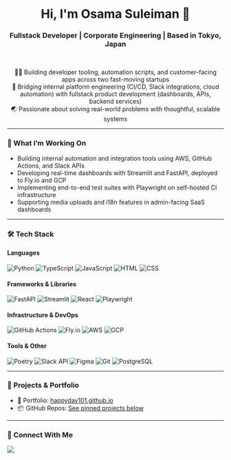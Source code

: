 <h1 align="center">Hi, I'm Osama Suleiman 👋</h1>
<h3 align="center">Fullstack Developer | Corporate Engineering | Based in Tokyo, Japan</h3>

<br/>

<p align="center">
  👨‍💻 Building developer tooling, automation scripts, and customer-facing apps across two fast-moving startups<br/>
  🧱 Bridging internal platform engineering (CI/CD, Slack integrations, cloud automation) with fullstack product development (dashboards, APIs, backend services)<br/>
  🌏 Passionate about solving real-world problems with thoughtful, scalable systems<br/>
</p>

---

### 🚀 What I’m Working On

- Building internal automation and integration tools using AWS, GitHub Actions, and Slack APIs
- Developing real-time dashboards with Streamlit and FastAPI, deployed to Fly.io and GCP
- Implementing end-to-end test suites with Playwright on self-hosted CI infrastructure
- Supporting media uploads and i18n features in admin-facing SaaS dashboards

---

### 🛠️ Tech Stack

#### Languages
![Python](https://img.shields.io/badge/-Python-3776AB?style=flat-square&logo=python&logoColor=white)
![TypeScript](https://img.shields.io/badge/-TypeScript-3178C6?style=flat-square&logo=typescript&logoColor=white)
![JavaScript](https://img.shields.io/badge/-JavaScript-F7DF1E?style=flat-square&logo=javascript&logoColor=black)
![HTML](https://img.shields.io/badge/-HTML5-E34F26?style=flat-square&logo=html5&logoColor=white)
![CSS](https://img.shields.io/badge/-CSS3-1572B6?style=flat-square&logo=css3)

#### Frameworks & Libraries
![FastAPI](https://img.shields.io/badge/-FastAPI-009688?style=flat-square&logo=fastapi&logoColor=white)
![Streamlit](https://img.shields.io/badge/-Streamlit-FF4B4B?style=flat-square&logo=streamlit&logoColor=white)
![React](https://img.shields.io/badge/-React-61DAFB?style=flat-square&logo=react&logoColor=black)
![Playwright](https://img.shields.io/badge/-Playwright-2EAD33?style=flat-square&logo=playwright&logoColor=white)

#### Infrastructure & DevOps
![GitHub Actions](https://img.shields.io/badge/-GitHub%20Actions-2088FF?style=flat-square&logo=github-actions&logoColor=white)
![Fly.io](https://img.shields.io/badge/-Fly.io-8C52FF?style=flat-square)
![AWS](https://img.shields.io/badge/-AWS-232F3E?style=flat-square&logo=amazon-aws&logoColor=white)
![GCP](https://img.shields.io/badge/-Google%20Cloud-4285F4?style=flat-square&logo=google-cloud&logoColor=white)

#### Tools & Other
![Poetry](https://img.shields.io/badge/-Poetry-4B5263?style=flat-square)
![Slack API](https://img.shields.io/badge/-Slack%20Bot-4A154B?style=flat-square&logo=slack)
![Figma](https://img.shields.io/badge/-Figma-F24E1E?style=flat-square&logo=figma&logoColor=white)
![Git](https://img.shields.io/badge/-Git-F05032?style=flat-square&logo=git&logoColor=white)
![PostgreSQL](https://img.shields.io/badge/-PostgreSQL-4169E1?style=flat-square&logo=postgresql&logoColor=white)

---

### 🔗 Projects & Portfolio

- 💼 Portfolio: [happyday101.github.io](https://happyday101.github.io/)
- 📦 GitHub Repos: [See pinned projects below](#)

---

### 🤝 Connect With Me

<p>
  <a href="https://www.linkedin.com/in/osama-suleiman/" target="_blank">
    <img src="https://img.shields.io/badge/-LinkedIn-0A66C2?style=flat-square&logo=linkedin&logoColor=white" />
  </a>
</p>
